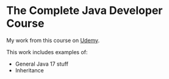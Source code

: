 # The Complete Java Developer Course

My work from this course on [Udemy](https://www.udemy.com/course/java-the-complete-java-developer-course).

This work includes examples of: </br>
- General Java 17 stuff
- Inheritance